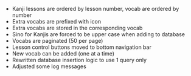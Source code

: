 - Kanji lessons are ordered by lesson number, vocab are ordered by number
- Extra vocabs are prefixed with icon
- Extra vocabs are stored in the corresponding vocab
- Sino for Kanjis are forced to be upper case when adding to database
- Vocabs are paginated (50 per page)
- Lesson control buttons moved to bottom navigation bar
- New vocab can be added (one at a time)
- Rewritten database insertion logic to use 1 query only
- Adjusted some log messages